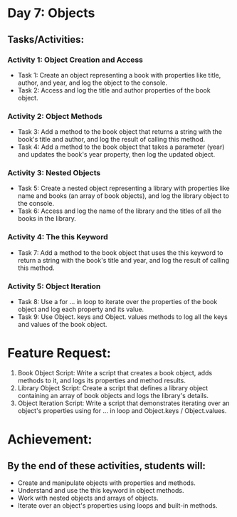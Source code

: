 # Day 7: Objects

## Tasks/Activities:

### Activity 1: Object Creation and Access

- Task 1: Create an object representing a book with properties like title, author, and year, and log the object to the console.
- Task 2: Access and log the title and author properties of the book object.

### Activity 2: Object Methods

- Task 3: Add a method to the book object that returns a string with the book's title and author, and log the result of calling this method.
- Task 4: Add a method to the book object that takes a parameter (year) and updates the book's year property, then log the updated object.

### Activity 3: Nested Objects

- Task 5: Create a nested object representing a library with properties like name and books (an array of book objects), and log the library object to the
  console.
- Task 6: Access and log the name of the library and the titles of all the books in the library.

### Activity 4: The this Keyword

- Task 7: Add a method to the book object that uses the this keyword to return a string with the book's title and year, and log the result of calling this
  method.

### Activity 5: Object Iteration

- Task 8: Use a for ... in loop to iterate over the properties of the book object and log each property and its value.
- Task 9: Use Object. keys and Object. values methods to log all the keys and values of the book object.

# Feature Request:

1. Book Object Script: Write a script that creates a book object, adds methods to it, and logs its properties and method results.
2. Library Object Script: Create a script that defines a library object containing an array of book objects and logs the library's details.
3. Object Iteration Script: Write a script that demonstrates iterating over an object's properties using for ... in loop and Object.keys / Object.values.

# Achievement:

## By the end of these activities, students will:

- Create and manipulate objects with properties and methods.
- Understand and use the this keyword in object methods.
- Work with nested objects and arrays of objects.
- Iterate over an object's properties using loops and built-in methods.
